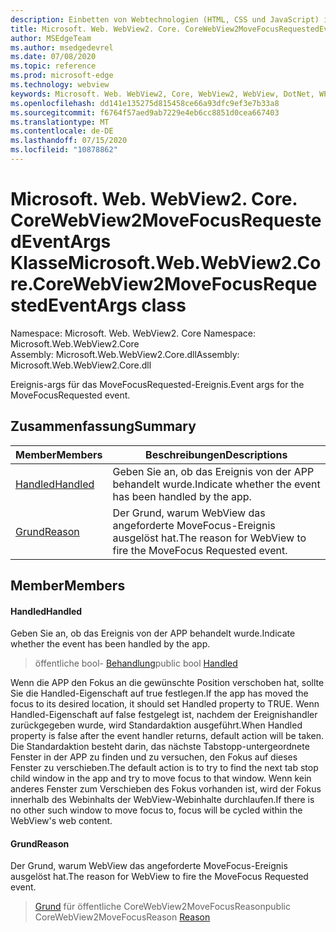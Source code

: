 ```yaml
---
description: Einbetten von Webtechnologien (HTML, CSS und JavaScript) in ihre systemeigenen Anwendungen mit dem Microsoft Edge WebView2-Steuerelement
title: Microsoft. Web. WebView2. Core. CoreWebView2MoveFocusRequestedEventArgs
author: MSEdgeTeam
ms.author: msedgedevrel
ms.date: 07/08/2020
ms.topic: reference
ms.prod: microsoft-edge
ms.technology: webview
keywords: Microsoft. Web. WebView2, Core, WebView2, WebView, DotNet, WPF, WinForms, APP, Edge, CoreWebView2, CoreWebView2Controller, Browser Control, Edge HTML, Microsoft. Web. WebView2. Core. CoreWebView2MoveFocusRequestedEventArgs
ms.openlocfilehash: dd141e135275d815458ce66a93dfc9ef3e7b33a8
ms.sourcegitcommit: f6764f57aed9ab7229e4eb6cc8851d0cea667403
ms.translationtype: MT
ms.contentlocale: de-DE
ms.lasthandoff: 07/15/2020
ms.locfileid: "10878862"
---
```

# <span data-ttu-id="47b75-104">Microsoft. Web. WebView2. Core. CoreWebView2MoveFocusRequestedEventArgs Klasse</span><span class="sxs-lookup"><span data-stu-id="47b75-104">Microsoft.Web.WebView2.Core.CoreWebView2MoveFocusRequestedEventArgs class</span></span> 

<span data-ttu-id="47b75-105">Namespace: Microsoft. Web. WebView2. Core </span><span class="sxs-lookup"><span data-stu-id="47b75-105">Namespace: Microsoft.Web.WebView2.Core</span></span>\
<span data-ttu-id="47b75-106">Assembly: Microsoft.Web.WebView2.Core.dll</span><span class="sxs-lookup"><span data-stu-id="47b75-106">Assembly: Microsoft.Web.WebView2.Core.dll</span></span>

<span data-ttu-id="47b75-107">Ereignis-args für das MoveFocusRequested-Ereignis.</span><span class="sxs-lookup"><span data-stu-id="47b75-107">Event args for the MoveFocusRequested event.</span></span>

## <span data-ttu-id="47b75-108">Zusammenfassung</span><span class="sxs-lookup"><span data-stu-id="47b75-108">Summary</span></span>

 <span data-ttu-id="47b75-109">Member</span><span class="sxs-lookup"><span data-stu-id="47b75-109">Members</span></span>                        | <span data-ttu-id="47b75-110">Beschreibungen</span><span class="sxs-lookup"><span data-stu-id="47b75-110">Descriptions</span></span>
--------------------------------|---------------------------------------------
[<span data-ttu-id="47b75-111">Handled</span><span class="sxs-lookup"><span data-stu-id="47b75-111">Handled</span></span>](#handled) | <span data-ttu-id="47b75-112">Geben Sie an, ob das Ereignis von der APP behandelt wurde.</span><span class="sxs-lookup"><span data-stu-id="47b75-112">Indicate whether the event has been handled by the app.</span></span>
[<span data-ttu-id="47b75-113">Grund</span><span class="sxs-lookup"><span data-stu-id="47b75-113">Reason</span></span>](#reason) | <span data-ttu-id="47b75-114">Der Grund, warum WebView das angeforderte MoveFocus-Ereignis ausgelöst hat.</span><span class="sxs-lookup"><span data-stu-id="47b75-114">The reason for WebView to fire the MoveFocus Requested event.</span></span>

## <span data-ttu-id="47b75-115">Member</span><span class="sxs-lookup"><span data-stu-id="47b75-115">Members</span></span>

#### <span data-ttu-id="47b75-116">Handled</span><span class="sxs-lookup"><span data-stu-id="47b75-116">Handled</span></span> 

<span data-ttu-id="47b75-117">Geben Sie an, ob das Ereignis von der APP behandelt wurde.</span><span class="sxs-lookup"><span data-stu-id="47b75-117">Indicate whether the event has been handled by the app.</span></span>

> <span data-ttu-id="47b75-118">öffentliche bool- [Behandlung](#handled)</span><span class="sxs-lookup"><span data-stu-id="47b75-118">public bool [Handled](#handled)</span></span>

<span data-ttu-id="47b75-119">Wenn die APP den Fokus an die gewünschte Position verschoben hat, sollte Sie die Handled-Eigenschaft auf true festlegen.</span><span class="sxs-lookup"><span data-stu-id="47b75-119">If the app has moved the focus to its desired location, it should set Handled property to TRUE.</span></span> <span data-ttu-id="47b75-120">Wenn Handled-Eigenschaft auf false festgelegt ist, nachdem der Ereignishandler zurückgegeben wurde, wird Standardaktion ausgeführt.</span><span class="sxs-lookup"><span data-stu-id="47b75-120">When Handled property is false after the event handler returns, default action will be taken.</span></span> <span data-ttu-id="47b75-121">Die Standardaktion besteht darin, das nächste Tabstopp-untergeordnete Fenster in der APP zu finden und zu versuchen, den Fokus auf dieses Fenster zu verschieben.</span><span class="sxs-lookup"><span data-stu-id="47b75-121">The default action is to try to find the next tab stop child window in the app and try to move focus to that window.</span></span> <span data-ttu-id="47b75-122">Wenn kein anderes Fenster zum Verschieben des Fokus vorhanden ist, wird der Fokus innerhalb des Webinhalts der WebView-Webinhalte durchlaufen.</span><span class="sxs-lookup"><span data-stu-id="47b75-122">If there is no other such window to move focus to, focus will be cycled within the WebView's web content.</span></span>

#### <span data-ttu-id="47b75-123">Grund</span><span class="sxs-lookup"><span data-stu-id="47b75-123">Reason</span></span> 

<span data-ttu-id="47b75-124">Der Grund, warum WebView das angeforderte MoveFocus-Ereignis ausgelöst hat.</span><span class="sxs-lookup"><span data-stu-id="47b75-124">The reason for WebView to fire the MoveFocus Requested event.</span></span>

> <span data-ttu-id="47b75-125">[Grund](#reason) für öffentliche CoreWebView2MoveFocusReason</span><span class="sxs-lookup"><span data-stu-id="47b75-125">public CoreWebView2MoveFocusReason [Reason](#reason)</span></span>

